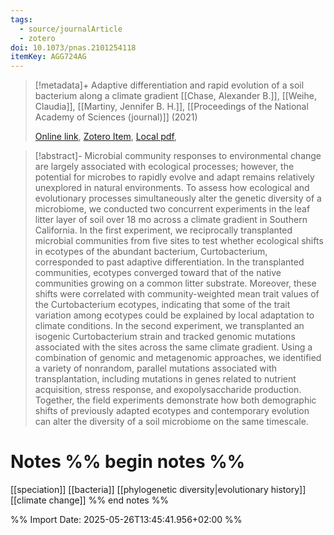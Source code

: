 ```yaml
---
tags:
  - source/journalArticle
  - zotero
doi: 10.1073/pnas.2101254118
itemKey: AGG724AG
---
```

>[!metadata]+
> Adaptive differentiation and rapid evolution of a soil bacterium along a climate gradient
> [[Chase, Alexander B.]], [[Weihe, Claudia]], [[Martiny, Jennifer B. H.]], 
> [[Proceedings of the National Academy of Sciences (journal)]] (2021)
> 
> [Online link](https://www.pnas.org/doi/full/10.1073/pnas.2101254118), [Zotero Item](zotero://select/library/items/AGG724AG), [Local pdf](file://C:/Users/aburg/Documents/references/zotero/storage/HNX2XJY5/Chase2021_Adaptivedifferentiation.pdf), 

>[!abstract]-
>Microbial community responses to environmental change are largely associated with ecological processes; however, the potential for microbes to rapidly evolve and adapt remains relatively unexplored in natural environments. To assess how ecological and evolutionary processes simultaneously alter the genetic diversity of a microbiome, we conducted two concurrent experiments in the leaf litter layer of soil over 18 mo across a climate gradient in Southern California. In the first experiment, we reciprocally transplanted microbial communities from five sites to test whether ecological shifts in ecotypes of the abundant bacterium, Curtobacterium, corresponded to past adaptive differentiation. In the transplanted communities, ecotypes converged toward that of the native communities growing on a common litter substrate. Moreover, these shifts were correlated with community-weighted mean trait values of the Curtobacterium ecotypes, indicating that some of the trait variation among ecotypes could be explained by local adaptation to climate conditions. In the second experiment, we transplanted an isogenic Curtobacterium strain and tracked genomic mutations associated with the sites across the same climate gradient. Using a combination of genomic and metagenomic approaches, we identified a variety of nonrandom, parallel mutations associated with transplantation, including mutations in genes related to nutrient acquisition, stress response, and exopolysaccharide production. Together, the field experiments demonstrate how both demographic shifts of previously adapted ecotypes and contemporary evolution can alter the diversity of a soil microbiome on the same timescale.

# Notes %% begin notes %%
[[speciation]]
[[bacteria]]
[[phylogenetic diversity|evolutionary history]]
[[climate change]]
%% end notes %%




%% Import Date: 2025-05-26T13:45:41.956+02:00 %%
